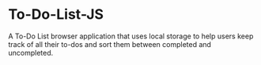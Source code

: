 # To-Do-List-JS
A To-Do List browser application that uses local storage to help users keep track of all their to-dos and sort them between completed and uncompleted.
